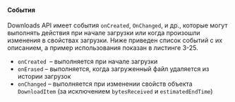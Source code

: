 #### События

Downloads API имеет события `onCreated`, `OnChanged`, и др., которые могут выполнять действия при начале загрузки или когда произошли изменения в свойствах загрузки. Ниже приведен список событий с их описанием, а пример использования показан в листинге 3-25.

* `onCreated `– выполняется при начале загрузки
* `onErased` – выполняется, когда загруженный файл удаляется из истории загрузок
* `onChanged` – выполняется при изменении свойств объекта `DownloadItem` \(за исключением `bytesReceived` и `estimatedEndTime`\)



